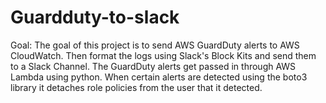 # Guardduty-to-slack

Goal: The goal of this project is to send AWS GuardDuty alerts to AWS CloudWatch. Then format the logs using Slack's Block Kits and send them to a Slack Channel. The GuardDuty alerts get passed in through AWS Lambda using python. When certain alerts are detected using the boto3 library it detaches role policies from the user that it detected. 
